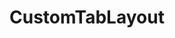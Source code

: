 # CustomTabLayout
 <attr name="cusWidthCutOffset" format="dimension" />
 <attr name="cusNinePatchResId" format="reference" />